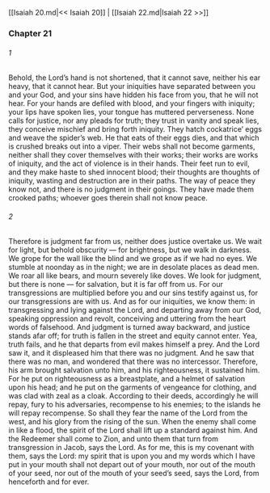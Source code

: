 [[Isaiah 20.md|<< Isaiah 20]]  |  [[Isaiah 22.md|Isaiah 22 >>]]

### Chapter 21
###### 1
Behold, the Lord’s hand is not shortened, that it cannot save, neither his ear heavy, that it cannot hear. But your iniquities have separated between you and your God, and your sins have hidden his face from you, that he will not hear. For your hands are defiled with blood, and your fingers with iniquity; your lips have spoken lies, your tongue has muttered perverseness. None calls for justice, nor any pleads for truth; they trust in vanity and speak lies, they conceive mischief and bring forth iniquity. They hatch cockatrice’ eggs and weave the spider’s web. He that eats of their eggs dies, and that which is crushed breaks out into a viper. Their webs shall not become garments, neither shall they cover themselves with their works; their works are works of iniquity, and the act of violence is in their hands. Their feet run to evil, and they make haste to shed innocent blood; their thoughts are thoughts of iniquity, wasting and destruction are in their paths. The way of peace they know not, and there is no judgment in their goings. They have made them crooked paths; whoever goes therein shall not know peace.

###### 2
Therefore is judgment far from us, neither does justice overtake us. We wait for light, but behold obscurity — for brightness, but we walk in darkness. We grope for the wall like the blind and we grope as if we had no eyes. We stumble at noonday as in the night; we are in desolate places as dead men. We roar all like bears, and mourn severely like doves. We look for judgment, but there is none — for salvation, but it is far off from us. For our transgressions are multiplied before you and our sins testify against us, for our transgressions are with us. And as for our iniquities, we know them: in transgressing and lying against the Lord, and departing away from our God, speaking oppression and revolt, conceiving and uttering from the heart words of falsehood. And judgment is turned away backward, and justice stands afar off; for truth is fallen in the street and equity cannot enter. Yea, truth fails, and he that departs from evil makes himself a prey. And the Lord saw it, and it displeased him that there was no judgment. And he saw that there was no man, and wondered that there was no intercessor. Therefore, his arm brought salvation unto him, and his righteousness, it sustained him. For he put on righteousness as a breastplate, and a helmet of salvation upon his head; and he put on the garments of vengeance for clothing, and was clad with zeal as a cloak. According to their deeds, accordingly he will repay, fury to his adversaries, recompense to his enemies; to the islands he will repay recompense. So shall they fear the name of the Lord from the west, and his glory from the rising of the sun. When the enemy shall come in like a flood, the spirit of the Lord shall lift up a standard against him. And the Redeemer shall come to Zion, and unto them that turn from transgression in Jacob, says the Lord. As for me, this is my covenant with them, says the Lord: my spirit that is upon you and my words which I have put in your mouth shall not depart out of your mouth, nor out of the mouth of your seed, nor out of the mouth of your seed’s seed, says the Lord, from henceforth and for ever.